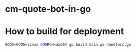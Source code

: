 # cm-quote-bot-in-go

# How to build for deployment

```bash
GOOS=GOOS=linux GOARCH=amd64 go build main.go handlers.go
```
